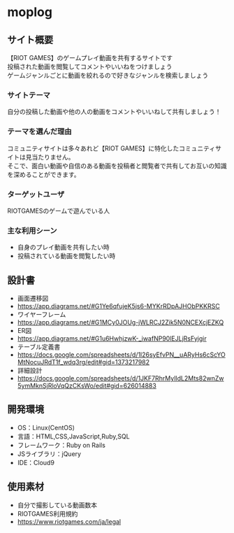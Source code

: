 # moplog

## サイト概要
【RIOT GAMES】のゲームプレイ動画を共有するサイトです<br>
投稿された動画を閲覧してコメントやいいねをつけましょう<br>
ゲームジャンルごとに動画を絞れるので好きなジャンルを検索しましょう
### サイトテーマ
自分の投稿した動画や他の人の動画をコメントやいいねして共有しましょう！

### テーマを選んだ理由
コミュニティサイトは多々あれど【RIOT GAMES】に特化したコミュニティサイトは見当たりません。<br>
そこで、面白い動画や自信のある動画を投稿者と閲覧者で共有してお互いの知識を深めることができます。

### ターゲットユーザ
RIOTGAMESのゲームで遊んでいる人

### 主な利用シーン
- 自身のプレイ動画を共有したい時
- 投稿されている動画を閲覧したい時

## 設計書
- 画面遷移図
- https://app.diagrams.net/#G1Ye6qfujeK5js6-MYKrRDpAJHObPKKRSC
- ワイヤーフレーム
- https://app.diagrams.net/#G1MCy0JOUg-jWLRCJ2Zik5N0NCEXcjEZKQ
- ER図
- https://app.diagrams.net/#G1u6HwhjzwK-_iwafNP90lEJLjRsFyjgir
- テーブル定義書
- https://docs.google.com/spreadsheets/d/1l26syEfvPN__uARyHs6cScYOMtNocuJRdT1f_wdq3rg/edit#gid=1373217982
- 詳細設計
- https://docs.google.com/spreadsheets/d/1JKF7RhrMylIdL2Mts82wnZw5ymMknSjRloVqQzCKsWo/edit#gid=626014883

## 開発環境
- OS：Linux(CentOS)
- 言語：HTML,CSS,JavaScript,Ruby,SQL
- フレームワーク：Ruby on Rails
- JSライブラリ：jQuery
- IDE：Cloud9

## 使用素材
- 自分で撮影している動画数本
- RIOTGAMES利用規約
- https://www.riotgames.com/ja/legal